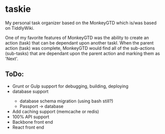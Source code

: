 # taskie
My personal task organizer based on the MonkeyGTD which is/was based on TiddlyWiki.

One of my favorite features of MonkeyGTD was the ability to create an action (task)
that can be dependant upon another taskl.  When the parent action (task) was complete,
MonkeyGTD would find all of the sub-actions (sub-tasks) that are dependant upon the
parent action and marking them as 'Next'.

<h2>ToDo:</h1>
<ul>
	<li>Grunt or Gulp support for debugging, building, deploying</li>
	<li>database support</li>
		<ul>
			<li>database schema migration (using bash still?)</li>
			<li>Passport -> database</li>
		</ul>
	<li>Add caching support (memcache or redis)</li>
	<li>100% API support</li>
	<li>Backbone front end</li>
	<li>React front end</li>
</ul>